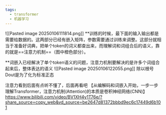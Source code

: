 ```yaml
---
tags:
  - transformer
  - 机器学习
---
```

![[Pasted image 20250106111814.png]]
**训练的时候，最下面的输入输出都是需要给数据的。这两部分已经有嵌入矩阵，参数需要通过训练来调整。这部分就相当于准备好词典，把单个token的词义都查出来，而理解词和词组合后的语义，靠的就是==注意力机制==（图中橙色部分）。

**词嵌入已经解决了单个token语义的问题，注意力机制要解决的是许多个词组合起来后，整体表达的语义
![[Pasted image 20250106122055.png]]
	除以根号Dout是为了化为标准正态

注意力看到后面有点听不懂了，后面再看吧
【从编解码和词嵌入开始，一步一步理解Transformer，注意力机制(Attention)的本质是卷积神经网络(CNN)】 https://www.bilibili.com/video/BV1XH4y1T76e/?share_source=copy_web&vd_source=be2647d81372bbbd9ec6c17449d6b101